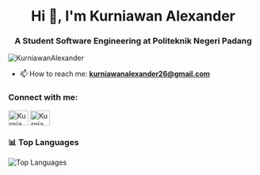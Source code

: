 <h1 align="center">Hi 👋, I'm Kurniawan Alexander</h1>
<h3 align="center">A Student Software Engineering at Politeknik Negeri Padang</h3>

<p align="left"> <img src="https://komarev.com/ghpvc/?username=KurniawanAlexander&label=Profile%20views&color=0e75b6&style=flat" alt="KurniawanAlexander" /> </p>




<!-- Here are some ideas to get you started: -->

<!-- - 🔭 I’m currently working on ...
- 🌱 I’m currently learning ...
- 👯 I’m looking to collaborate on ...
- 🤔 I’m looking for help with ...
- 💬 Ask me about ... -->
- 📫 How to reach me: **kurniawanalexander26@gmail.com**
<!-- - 😄 Pronouns: ...
- ⚡ Fun fact: ... -->

<h3 align="left">Connect with me:</h3>
<p align="left">
<a href="https://www.linkedin.com/in/kurniawanalexander/" target="blank"><img align="center" src="https://raw.githubusercontent.com/rahuldkjain/github-profile-readme-generator/master/src/images/icons/Social/linked-in-alt.svg" alt="KurniawanAlexander" height="30" width="40" /></a>
<a href="https://instagram.com/vlscvo" target="blank"><img align="center" src="https://raw.githubusercontent.com/rahuldkjain/github-profile-readme-generator/master/src/images/icons/Social/instagram.svg" alt="KurniawanAlexander" height="30" width="40" /></a>
<!-- <a href="https://www.youtube.com/@" target="blank"><img align="center" src="https://raw.githubusercontent.com/rahuldkjain/github-profile-readme-generator/master/src/images/icons/Social/youtube.svg" alt="" height="30" width="40" /></a> -->
</p>


<h3 align="left">📊 Top Languages</h3>

<p align="left">
  <img src="https://github-readme-stats.vercel.app/api/top-langs/?username=KurniawanAlexander&layout=compact&bg_color=00000000&langs_count=8" alt="Top Languages" />
</p>



<!-- **KurniawanAlexander/KurniawanAlexander** is a ✨ _special_ ✨ repository because its `README.md` (this file) appears on your GitHub profile. -->